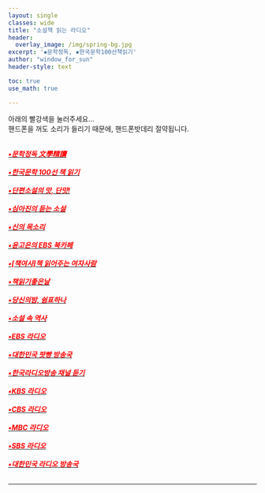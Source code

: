 ```yaml
--- 
layout: single
classes: wide
title: "소설책 읽는 라디오"
header:
  overlay_image: /img/spring-bg.jpg
excerpt: '▪문학정독, ▪한국문학100선책읽기'
author: "window_for_sun"
header-style: text

toc: true
use_math: true

---  
```


아래의 빨강색을 눌러주세요...<br>
핸드폰을 꺼도 소리가 들리기 때문에, 핸드폰밧데리 절약됩니다.<br> <br>

[<span style="color:red">***▪문학정독 文學精讀***</span>](https://www.podbbang.com/channels/1778908) <br> <br> 
[<span style="color:red">***▪한국문학 100선 책 읽기***</span>](https://www.podbbang.com/channels/17589) <br> <br> 
[<span style="color:red">***▪단편소설의 맛, 단맛!***</span>](https://www.podbbang.com/channels/9502) <br> <br> 
[<span style="color:red">***▪심아진의 듣는 소설***</span>](https://www.podbbang.com/channels/10041) <br> <br> 
[<span style="color:red">***▪신의 목소리***</span>](https://www.podbbang.com/channels/1768109) <br> <br> 
[<span style="color:red">***▪윤고은의 EBS 북카페***</span>](https://www.podbbang.com/channels/1773442) <br> <br> 
[<span style="color:red">***▪[책여사]책 읽어주는 여자사람***</span>](https://www.podbbang.com/channels/10778) <br> <br> 
[<span style="color:red">***▪책읽기좋은날***</span>](https://art19.com/shows/readinggoodday)<br> <br> 
[<span style="color:red">***▪당신의밤, 쉼표하나***</span>](https://www.podbbang.com/channels/1775811) <br> <br> 
[<span style="color:red">***▪소설 속 역사***</span>](https://www.podbbang.com/channels/11413) <br> <br> 
[<span style="color:red">***▪EBS 라디오***</span>](https://5easy.ebs.co.kr/aujisik/category/40009567)<br> <br> 
[<span style="color:red">***▪대한민국 팟빵 방송국***</span>](https://www.podbbang.com/channel-categories)<br> <br> 
[<span style="color:red">***▪한국라디오방송 채널 듣기***</span>](https://radioonline.kr/)<br> <br> 
[<span style="color:red">***▪KBS 라디오***</span>](https://radio.kbs.co.kr/)<br> <br> 
[<span style="color:red">***▪CBS 라디오***</span>](https://www.radio-korea.com/cbs-fm-standard)<br> <br>
[<span style="color:red">***▪MBC 라디오***</span>](https://playvod.imbc.com/Vod/VodPlay?broadcastId=1000661105406100000)<br> <br>
[<span style="color:red">***▪SBS 라디오***</span>](http://www.sbs.co.kr/radio)<br> <br>
[<span style="color:red">***▪대한민국 라디오 방송국***</span>](https://www.radio-korea.com/)<br> <br> 

---

